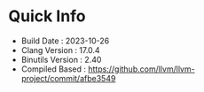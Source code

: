 # Quick Info
* Build Date : 2023-10-26
* Clang Version : 17.0.4
* Binutils Version : 2.40
* Compiled Based : https://github.com/llvm/llvm-project/commit/afbe3549

